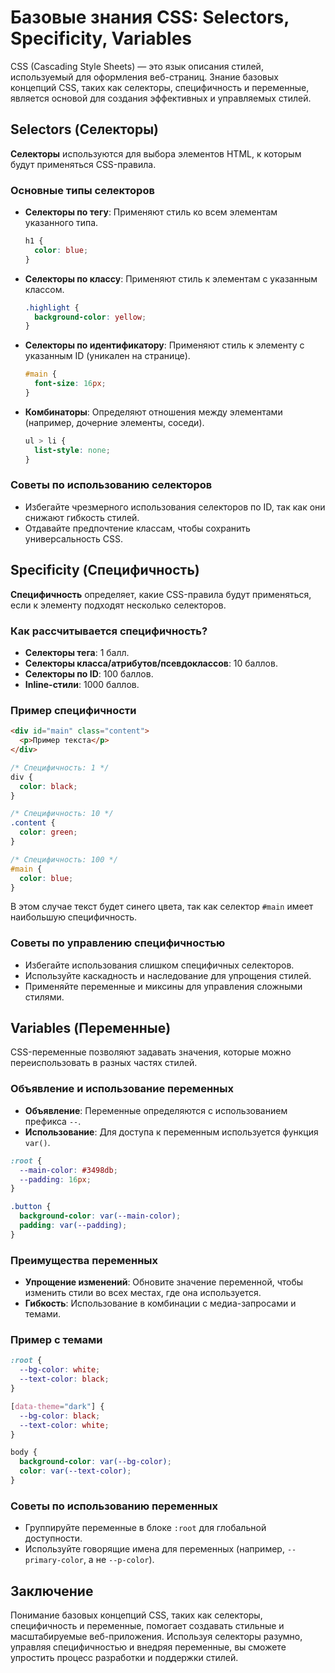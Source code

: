# Базовые знания CSS: Selectors, Specificity, Variables

CSS (Cascading Style Sheets) — это язык описания стилей, используемый для оформления веб-страниц. Знание базовых концепций CSS, таких как селекторы, специфичность и переменные, является основой для создания эффективных и управляемых стилей.

## Selectors (Селекторы)

**Селекторы** используются для выбора элементов HTML, к которым будут применяться CSS-правила.

### Основные типы селекторов
- **Селекторы по тегу**: Применяют стиль ко всем элементам указанного типа.
  ```css
  h1 {
    color: blue;
  }
  ```
- **Селекторы по классу**: Применяют стиль к элементам с указанным классом.
  ```css
  .highlight {
    background-color: yellow;
  }
  ```
- **Селекторы по идентификатору**: Применяют стиль к элементу с указанным ID (уникален на странице).
  ```css
  #main {
    font-size: 16px;
  }
  ```
- **Комбинаторы**: Определяют отношения между элементами (например, дочерние элементы, соседи).
  ```css
  ul > li {
    list-style: none;
  }
  ```

### Советы по использованию селекторов
- Избегайте чрезмерного использования селекторов по ID, так как они снижают гибкость стилей.
- Отдавайте предпочтение классам, чтобы сохранить универсальность CSS.

## Specificity (Специфичность)

**Специфичность** определяет, какие CSS-правила будут применяться, если к элементу подходят несколько селекторов.

### Как рассчитывается специфичность?
- **Селекторы тега**: 1 балл.
- **Селекторы класса/атрибутов/псевдоклассов**: 10 баллов.
- **Селекторы по ID**: 100 баллов.
- **Inline-стили**: 1000 баллов.

### Пример специфичности
```html
<div id="main" class="content">
  <p>Пример текста</p>
</div>
```
```css
/* Специфичность: 1 */
div {
  color: black;
}

/* Специфичность: 10 */
.content {
  color: green;
}

/* Специфичность: 100 */
#main {
  color: blue;
}
```
В этом случае текст будет синего цвета, так как селектор `#main` имеет наибольшую специфичность.

### Советы по управлению специфичностью
- Избегайте использования слишком специфичных селекторов.
- Используйте каскадность и наследование для упрощения стилей.
- Применяйте переменные и миксины для управления сложными стилями.

## Variables (Переменные)

CSS-переменные позволяют задавать значения, которые можно переиспользовать в разных частях стилей.

### Объявление и использование переменных
- **Объявление**: Переменные определяются с использованием префикса `--`.
- **Использование**: Для доступа к переменным используется функция `var()`.

```css
:root {
  --main-color: #3498db;
  --padding: 16px;
}

.button {
  background-color: var(--main-color);
  padding: var(--padding);
}
```

### Преимущества переменных
- **Упрощение изменений**: Обновите значение переменной, чтобы изменить стили во всех местах, где она используется.
- **Гибкость**: Использование в комбинации с медиа-запросами и темами.

### Пример с темами
```css
:root {
  --bg-color: white;
  --text-color: black;
}

[data-theme="dark"] {
  --bg-color: black;
  --text-color: white;
}

body {
  background-color: var(--bg-color);
  color: var(--text-color);
}
```

### Советы по использованию переменных
- Группируйте переменные в блоке `:root` для глобальной доступности.
- Используйте говорящие имена для переменных (например, `--primary-color`, а не `--p-color`).

## Заключение

Понимание базовых концепций CSS, таких как селекторы, специфичность и переменные, помогает создавать стильные и масштабируемые веб-приложения. Используя селекторы разумно, управляя специфичностью и внедряя переменные, вы сможете упростить процесс разработки и поддержки стилей.

